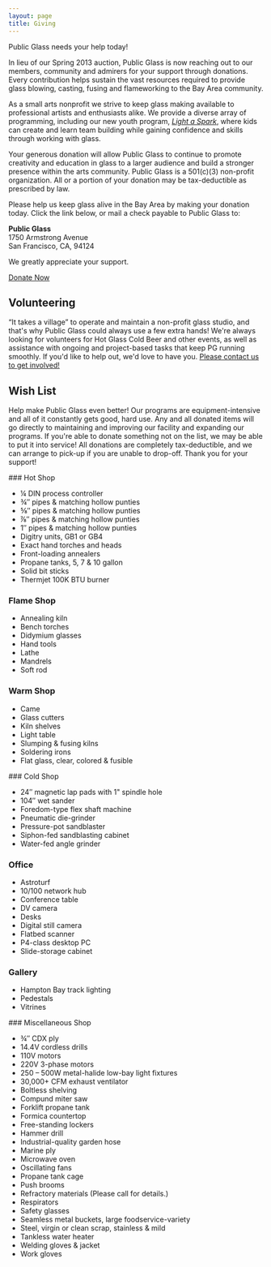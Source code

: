 ```yaml
---
layout: page
title: Giving
---
```


Public Glass needs your help today!

In lieu of our Spring 2013 auction, Public Glass is now reaching out to our members, community and admirers for your support through donations. Every contribution helps sustain the vast resources required to provide glass blowing, casting, fusing and flameworking to the Bay Area community.

As a small arts nonprofit we strive to keep glass making available to professional artists and enthusiasts alike. We provide a diverse array of programming, including our new youth program, *[Light a Spark](/classes#toc_9)*, where kids can create and learn team building while gaining confidence and skills through working with glass.

Your generous donation will allow Public Glass to continue to promote creativity and education in glass to a larger audience and build a stronger presence within the arts community.  Public Glass is a 501(c)(3) non-profit organization.  All or a portion of your donation may be tax-deductible as prescribed by law.

Please help us keep glass alive in the Bay Area by making your donation today. Click the link below, or mail a check payable to Public Glass to:

**Public Glass**<br/>
1750 Armstrong Avenue<br/>
San Francisco, CA, 94124<br/>

We greatly appreciate your support.

<a id="donate" href="https://www.networkforgood.org/donation/MakeDonation.aspx?ORGID2=943253918&vlrStratCode=SRcMjxX%2bEkJ2VLPQWWdKPOJ7VYaW2CZbgzRwj52jfL3H%2bURQlB3PoVb9r6PI5J%2bw">Donate Now</a>

## Volunteering

“It takes a village” to operate and maintain a non-profit glass studio, and that's why Public Glass could always use a few extra hands! We're always looking for volunteers for Hot Glass Cold Beer and other events, as well as assistance with ongoing and project-based tasks that keep PG running smoothly. If you'd like to help out, we'd love to have you. [Please contact us to get involved!](mailto:nate@publicglass.org?subject=Volunteering)

<!--- ## Giving
As a small, local, non-profit studio, Public Glass needs support to maintain its studio and educational programs, and you can help! [Please click to contribute with a tax deductible donation and strengthen our facility and programs.][2] If you'd like to make other arrangements or donate toward a specific goal, [please contact us](mailto:nate@publicglass.org?subject=Giving). Public Glass is a 501(c)(3) organization; Tax ID #94-3253918.
-->

## Wish List

Help make Public Glass even better! Our programs are equipment-intensive and all of it constantly gets good, hard use. Any and all donated items will go directly to maintaining and improving our facility and expanding our programs. If you're able to donate something not on the list, we may be able to put it into service!  All donations are completely tax-deductible, and we can arrange to pick-up if you are unable to drop-off. Thank you for your support!

<section id="wishlist" markdown="1">
<div markdown="1">
### Hot Shop

- ¼ DIN process controller
- ¾″ pipes &amp; matching hollow punties
- ⅝″ pipes &amp; matching hollow punties
- ⅞″ pipes &amp; matching hollow punties
- 1″ pipes &amp; matching hollow punties
- Digitry units, GB1 or GB4
- Exact hand torches and heads
- Front-loading annealers
- Propane tanks, 5, 7 &amp; 10 gallon
- Solid bit sticks
- Thermjet 100K BTU burner

### Flame Shop

- Annealing kiln
- Bench torches
- Didymium glasses
- Hand tools
- Lathe
- Mandrels
- Soft rod

### Warm Shop

- Came
- Glass cutters
- Kiln shelves
- Light table
- Slumping &amp; fusing kilns
- Soldering irons
- Flat glass, clear, colored & fusible

</div>
<div markdown="1">
### Cold Shop

- 24″ magnetic lap pads with 1" spindle hole
- 104″ wet sander
- Foredom-type flex shaft machine
- Pneumatic die-grinder
- Pressure-pot sandblaster
- Siphon-fed sandblasting cabinet
- Water-fed angle grinder

### Office

- Astroturf
- 10/100 network hub
- Conference table
- DV camera
- Desks
- Digital still camera
- Flatbed scanner
- P4-class desktop PC
- Slide-storage cabinet

### Gallery

- Hampton Bay track lighting
- Pedestals
- Vitrines

</div>
<div markdown="1">
### Miscellaneous Shop

- ¾″ CDX ply
- 14.4V cordless drills
- 110V motors
- 220V 3-phase motors
- 250 &ndash; 500W metal-halide low-bay light fixtures
- 30,000+ CFM exhaust ventilator
- Boltless shelving
- Compund miter saw
- Forklift propane tank
- Formica countertop
- Free-standing lockers
- Hammer drill
- Industrial-quality garden hose
- Marine ply
- Microwave oven
- Oscillating fans
- Propane tank cage
- Push brooms
- Refractory materials (Please call for details.)
- Respirators
- Safety glasses
- Seamless metal buckets, large foodservice-variety
- Steel, virgin or clean scrap, stainless &amp; mild
- Tankless water heater
- Welding gloves &amp; jacket
- Work gloves

</div>
</section>